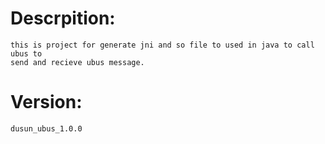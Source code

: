 # Descrpition:  
	this is project for generate jni and so file to used in java to call ubus to  
	send and recieve ubus message.  

# Version:  
	dusun_ubus_1.0.0  
